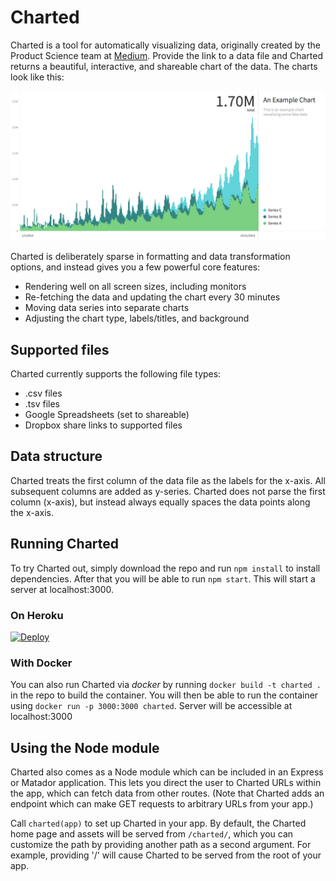 # Charted
Charted is a tool for automatically visualizing data, originally created by
the Product Science team at [Medium](https://medium.com/). Provide the
link to a data file and Charted returns a beautiful, interactive,
and shareable chart of the data. The charts look like this:

![Example Chart Screenshot](img/example_chart_screenshot.png?raw=true "Example Chart Screenshot")

Charted is deliberately sparse in formatting and data transformation options,
and instead gives you a few powerful core features:
* Rendering well on all screen sizes, including monitors
* Re-fetching the data and updating the chart every 30 minutes
* Moving data series into separate charts
* Adjusting the chart type, labels/titles, and background

## Supported files
Charted currently supports the following file types:
* .csv files
* .tsv files
* Google Spreadsheets (set to shareable)
* Dropbox share links to supported files

## Data structure
Charted treats the first column of the data file as the labels for the
x-axis. All subsequent columns are added as y-series. Charted does not
parse the first column (x-axis), but instead always equally spaces the
data points along the x-axis.

## Running Charted
To try Charted out, simply download the repo and run `npm install`
to install dependencies. After that you will be able to run
`npm start`. This will start a server at localhost:3000.

### On Heroku

[![Deploy](https://www.herokucdn.com/deploy/button.png)](https://heroku.com/deploy?template=https://github.com/mikesall/charted)

### With Docker

You can also run Charted via _docker_ by running
`docker build -t charted .` in the repo to build the container. You
will then be able to run the container using
`docker run -p 3000:3000 charted`. Server will be accessible at
localhost:3000

## Using the Node module

Charted also comes as a Node module which can be included in an
Express or Matador application. This lets you direct the user to
Charted URLs within the app, which can fetch data from other routes.
(Note that Charted adds an endpoint which can make GET requests to
arbitrary URLs from your app.)

Call `charted(app)` to set up Charted in your app. By default, the
Charted home page and assets will be served from `/charted/`, which
you can customize the path by providing another path as a second
argument. For example, providing '/' will cause Charted to be served
from the root of your app.
